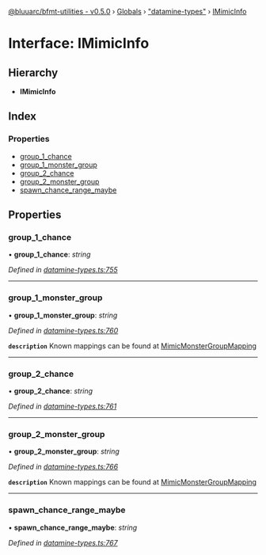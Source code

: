 [@bluuarc/bfmt-utilities - v0.5.0](../README.md) › [Globals](../globals.md) › ["datamine-types"](../modules/_datamine_types_.md) › [IMimicInfo](_datamine_types_.imimicinfo.md)

# Interface: IMimicInfo

## Hierarchy

* **IMimicInfo**

## Index

### Properties

* [group_1_chance](_datamine_types_.imimicinfo.md#group_1_chance)
* [group_1_monster_group](_datamine_types_.imimicinfo.md#group_1_monster_group)
* [group_2_chance](_datamine_types_.imimicinfo.md#group_2_chance)
* [group_2_monster_group](_datamine_types_.imimicinfo.md#group_2_monster_group)
* [spawn_chance_range_maybe](_datamine_types_.imimicinfo.md#spawn_chance_range_maybe)

## Properties

###  group_1_chance

• **group_1_chance**: *string*

*Defined in [datamine-types.ts:755](https://github.com/BluuArc/bfmt-utilities/blob/master/src/datamine-types.ts#L755)*

___

###  group_1_monster_group

• **group_1_monster_group**: *string*

*Defined in [datamine-types.ts:760](https://github.com/BluuArc/bfmt-utilities/blob/master/src/datamine-types.ts#L760)*

**`description`** Known mappings can be found at [MimicMonsterGroupMapping](../modules/_datamine_types_.md#const-mimicmonstergroupmapping)

___

###  group_2_chance

• **group_2_chance**: *string*

*Defined in [datamine-types.ts:761](https://github.com/BluuArc/bfmt-utilities/blob/master/src/datamine-types.ts#L761)*

___

###  group_2_monster_group

• **group_2_monster_group**: *string*

*Defined in [datamine-types.ts:766](https://github.com/BluuArc/bfmt-utilities/blob/master/src/datamine-types.ts#L766)*

**`description`** Known mappings can be found at [MimicMonsterGroupMapping](../modules/_datamine_types_.md#const-mimicmonstergroupmapping)

___

###  spawn_chance_range_maybe

• **spawn_chance_range_maybe**: *string*

*Defined in [datamine-types.ts:767](https://github.com/BluuArc/bfmt-utilities/blob/master/src/datamine-types.ts#L767)*
